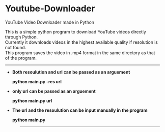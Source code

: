 <h1>Youtube-Downloader</h1>
<div>YouTube Video Downloader made in Python</div>
<p>
This is a simple python program to download YouTube videos directly through Python.<br>
Currently it downloads videos in the highest available quality if resolution is not found.<br>
This program saves the video in .mp4 format in the same directory as that of the program.<p>
<hr>
<div>
<b><Usage</b>
<ul>
  <li><p>Both resoulution and url can be passed as an arguement</p>
    <b>python main.py -res url</b></li>
  <li><p>only url can be passed as an arguement</p>
    <b>python main.py url<b></li>
      <li><p>The url and the resoulution can be input manually in the program</p>
        <b>python main.py</b></li><ul>
  <hr></div>
